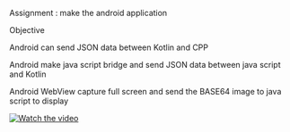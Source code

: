 Assignment : make the android application

Objective

Android can send JSON data between Kotlin and CPP

Android make java script bridge and send JSON data between java script and Kotlin

Android WebView capture full screen and send the BASE64 image to java script to display

[![Watch the video]()](https://www.youtube.com/watch?v=PToWoJzKrEE)
